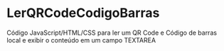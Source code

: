 # LerQRCodeCodigoBarras
Código JavaScript/HTML/CSS para ler um QR Code e Código de barras local e exibir o conteúdo em um campo TEXTAREA
